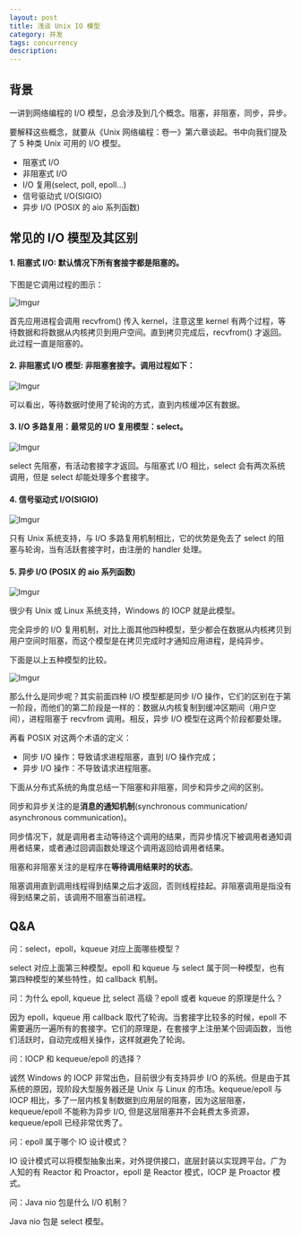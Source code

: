 ```yaml
---
layout: post
title: 浅谈 Unix IO 模型
category: 并发
tags: concurrency
description: 
---
```


## 背景

一讲到网络编程的 I/O 模型，总会涉及到几个概念。阻塞，非阻塞，同步，异步。

要解释这些概念，就要从《Unix 网络编程：卷一》第六章谈起。书中向我们提及了 5 种类 Unix 可用的 I/O 模型。

* 阻塞式 I/O
* 非阻塞式 I/O
* I/O 复用(select, poll, epoll...)
* 信号驱动式 I/O(SIGIO)
* 异步 I/O (POSIX 的 aio 系列函数)

## 常见的 I/O 模型及其区别

#### 1. 阻塞式 I/O: 默认情况下所有套接字都是阻塞的。

下图是它调用过程的图示：

![Imgur](http://i.imgur.com/0x6Ttu6.jpg)

首先应用进程会调用 recvfrom() 传入 kernel，注意这里 kernel 有两个过程，等待数据和将数据从内核拷贝到用户空间。直到拷贝完成后，recvfrom() 才返回。此过程一直是阻塞的。

#### 2. 非阻塞式 I/O 模型: 非阻塞套接字。调用过程如下：

![Imgur](http://i.imgur.com/EcQ8q5O.jpg)

可以看出，等待数据时使用了轮询的方式，直到内核缓冲区有数据。

#### 3. I/O 多路复用：最常见的 I/O 复用模型：select。

![Imgur](http://i.imgur.com/Gmwgg6w.png)

select 先阻塞，有活动套接字才返回。与阻塞式 I/O 相比，select 会有两次系统调用，但是 select 却能处理多个套接字。

#### 4. 信号驱动式 I/O(SIGIO)

![Imgur](http://i.imgur.com/ACsfHmE.jpg)

只有 Unix 系统支持，与 I/O 多路复用机制相比，它的优势是免去了 select 的阻塞与轮询，当有活跃套接字时，由注册的 handler 处理。

#### 5. 异步 I/O (POSIX 的 aio 系列函数)

![Imgur](http://i.imgur.com/aXS6sqr.jpg)

很少有 Unix 或 Linux 系统支持，Windows 的 IOCP 就是此模型。 

完全异步的 I/O 复用机制，对比上面其他四种模型，至少都会在数据从内核拷贝到用户空间时阻塞，而这个模型是在拷贝完成时才通知应用进程，是纯异步。

下面是以上五种模型的比较。

![Imgur](http://i.imgur.com/gPcZaxW.jpg)

那么什么是同步呢？其实前面四种 I/O 模型都是同步 I/O 操作，它们的区别在于第一阶段，而他们的第二阶段是一样的：数据从内核复制到缓冲区期间（用户空间），进程阻塞于 recvfrom 调用。相反，异步 I/O 模型在这两个阶段都要处理。

再看 POSIX 对这两个术语的定义：

* 同步 I/O 操作：导致请求进程阻塞，直到 I/O 操作完成；
* 异步 I/O 操作：不导致请求进程阻塞。

下面从分布式系统的角度总结一下阻塞和非阻塞，同步和异步之间的区别。

同步和异步关注的是**消息的通知机制**(synchronous communication/ asynchronous communication)。

同步情况下，就是调用者主动等待这个调用的结果，而异步情况下被调用者通知调用者结果，或者通过回调函数处理这个调用返回给调用者结果。

阻塞和非阻塞关注的是程序在**等待调用结果时的状态**。

阻塞调用直到调用线程得到结果之后才返回，否则线程挂起。非阻塞调用是指没有得到结果之前，该调用不阻塞当前进程。
 
## Q&A

问：select，epoll，kqueue 对应上面哪些模型？

select 对应上面第三种模型。epoll 和 kqueue 与 select 属于同一种模型，也有第四种模型的某些特性，如 callback 机制。

问：为什么 epoll, kqueue 比 select 高级？epoll 或者 kqueue 的原理是什么？

因为 epoll，kqueue 用 callback 取代了轮询。当套接字比较多的时候，epoll 不需要遍历一遍所有的套接字。它们的原理是，在套接字上注册某个回调函数，当他们活跃时，自动完成相关操作，这样就避免了轮询。

问：IOCP 和 kequeue/epoll 的选择？

诚然 Windows 的 IOCP 非常出色，目前很少有支持异步 I/O 的系统。但是由于其系统的原因，现阶段大型服务器还是 Unix 与 Linux 的市场。kequeue/epoll 与 IOCP 相比，多了一层内核复制数据到应用层的阻塞，因为这层阻塞，kequeue/epoll 不能称为异步 I/O, 但是这层阻塞并不会耗费太多资源，kequeue/epoll 已经非常优秀了。

问：epoll 属于哪个 IO 设计模式？

IO 设计模式可以将模型抽象出来，对外提供接口，底层封装以实现跨平台。广为人知的有 Reactor 和 Proactor，epoll 是 Reactor 模式，IOCP 是 Proactor 模式。

问：Java nio 包是什么 I/O 机制？

Java nio 包是 select 模型。

